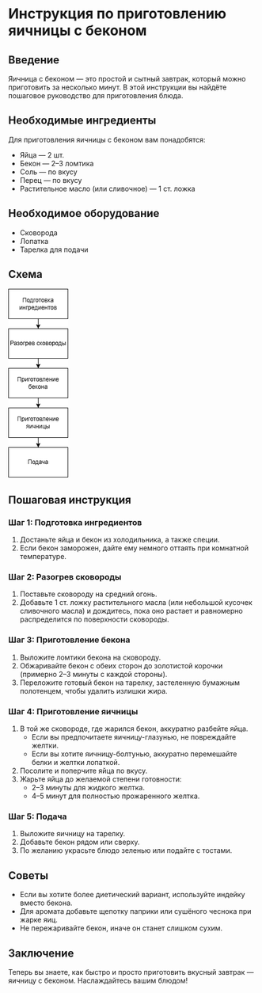 # Инструкция по приготовлению яичницы с беконом

## Введение
Яичница с беконом — это простой и сытный завтрак, который можно приготовить за несколько минут. В этой инструкции вы найдёте пошаговое руководство для приготовления блюда.

## Необходимые ингредиенты
Для приготовления яичницы с беконом вам понадобятся:
- Яйца — 2 шт.
- Бекон — 2–3 ломтика
- Соль — по вкусу
- Перец — по вкусу
- Растительное масло (или сливочное) — 1 ст. ложка

## Необходимое оборудование
- Сковорода
- Лопатка
- Тарелка для подачи
## Схема
![Схема приготовления завтрака](images/breakfast-scheme.drawio.png)

## Пошаговая инструкция

### Шаг 1: Подготовка ингредиентов
1. Достаньте яйца и бекон из холодильника, а также специи.
2. Если бекон заморожен, дайте ему немного оттаять при комнатной температуре.

### Шаг 2: Разогрев сковороды
1. Поставьте сковороду на средний огонь.
2. Добавьте 1 ст. ложку растительного масла (или небольшой кусочек сливочного масла) и дождитесь, пока оно растает и равномерно распределится по поверхности сковороды.

### Шаг 3: Приготовление бекона
1. Выложите ломтики бекона на сковороду.
2. Обжаривайте бекон с обеих сторон до золотистой корочки (примерно 2–3 минуты с каждой стороны).
3. Переложите готовый бекон на тарелку, застеленную бумажным полотенцем, чтобы удалить излишки жира.

### Шаг 4: Приготовление яичницы
1. В той же сковороде, где жарился бекон, аккуратно разбейте яйца.
   - Если вы предпочитаете яичницу-глазунью, не повреждайте желтки.
   - Если вы хотите яичницу-болтунью, аккуратно перемешайте белки и желтки лопаткой.
2. Посолите и поперчите яйца по вкусу.
3. Жарьте яйца до желаемой степени готовности:
   - 2–3 минуты для жидкого желтка.
   - 4–5 минут для полностью прожаренного желтка.

### Шаг 5: Подача
1. Выложите яичницу на тарелку.
2. Добавьте бекон рядом или сверху.
3. По желанию украсьте блюдо зеленью или подайте с тостами.

## Советы
- Если вы хотите более диетический вариант, используйте индейку вместо бекона.
- Для аромата добавьте щепотку паприки или сушёного чеснока при жарке яиц.
- Не пережаривайте бекон, иначе он станет слишком сухим.

## Заключение
Теперь вы знаете, как быстро и просто приготовить вкусный завтрак — яичницу с беконом. Наслаждайтесь вашим блюдом!
